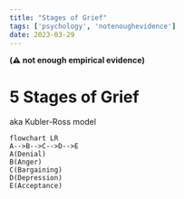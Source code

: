 ```yaml
---
title: "Stages of Grief"
tags: ['psychology', 'notenoughevidence']
date: 2023-03-29 
---
```


**(⚠️ not enough empirical evidence)**

# 5 Stages of Grief

aka Kubler-Ross model 
```mermaid
flowchart LR 
A-->B-->C-->D-->E
A(Denial)
B(Anger)
C(Bargaining)
D(Depression)
E(Acceptance)
```
